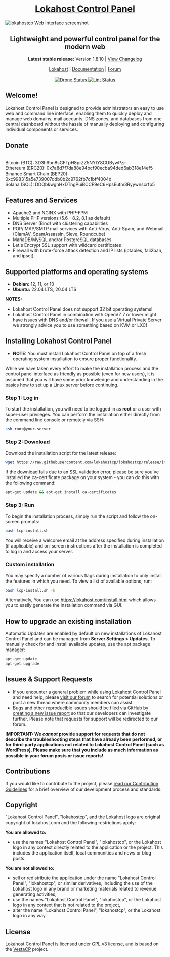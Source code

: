 <h1 align="center"><a href="https://www.lokahost.com/">Lokahost Control Panel</a></h1>

![lokahostcp Web Interface screenshot](https://storage.lokahost.com/lokahostscreen.png)

<h2 align="center">Lightweight and powerful control panel for the modern web</h2>

<p align="center"><strong>Latest stable release:</strong> Version 1.8.10 | <a href="https://github.com/lokahostcp/lokahostcp/blob/release/CHANGELOG.md">View Changelog</a></p>

<p align="center">
	<a href="https://www.lokahost.com/">Lokahost</a> |
	<a href="https://docs.lokahost.com/">Documentation</a> |
	<a href="https://forum.lokahost.com/">Forum</a>
	<br/><br/>
	<a href="https://drone.lokahost.com/lokahostcp/lokahostcp">
		<img src="https://drone.lokahost.com/api/badges/lokahostcp/lokahostcp/status.svg?ref=refs/heads/main" alt="Drone Status"/>
	</a>
	<a href="https://github.com/lokahostcp/lokahostcp/actions/workflows/lint.yml">
		<img src="https://github.com/lokahostcp/lokahostcp/actions/workflows/lint.yml/badge.svg" alt="Lint Status"/>
	</a>
</p>

## **Welcome!**

Lokahost Control Panel is designed to provide administrators an easy to use web and command line interface, enabling them to quickly deploy and manage web domains, mail accounts, DNS zones, and databases from one central dashboard without the hassle of manually deploying and configuring individual components or services.

## Donate
<br />
Bitcoin (BTC): 3D3h9bn8sGFTpH8prZZ5NYtY8CUBywPzjr<br>
Ethereum (ERC20): 0x7a8d7f7da88e94bcf90ecba94ded6ab318e14ef5<br>
Binance Smart Chain (BEP20): 0xc998315a5e739007ddb0b2c9762fb7c1bff4004d<br>
Solana (SOL): DDQbkwghHxDTngPuiBCCF9eC6HpsEutm3Ryywnscrfp5<br>

## Features and Services

- Apache2 and NGINX with PHP-FPM
- Multiple PHP versions (5.6 - 8.2, 8.1 as default)
- DNS Server (Bind) with clustering capabilities
- POP/IMAP/SMTP mail services with Anti-Virus, Anti-Spam, and Webmail (ClamAV, SpamAssassin, Sieve, Roundcube)
- MariaDB/MySQL and/or PostgreSQL databases
- Let's Encrypt SSL support with wildcard certificates
- Firewall with brute-force attack detection and IP lists (iptables, fail2ban, and ipset).

## Supported platforms and operating systems

- **Debian:** 12, 11, or 10
- **Ubuntu:** 22.04 LTS, 20.04 LTS

**NOTES:**

- Lokahost Control Panel does not support 32 bit operating systems!
- Lokahost Control Panel in combination with OpenVZ 7 or lower might have issues with DNS and/or firewall. If you use a Virtual Private Server we strongly advice you to use something based on KVM or LXC!

## Installing Lokahost Control Panel

- **NOTE:** You must install Lokahost Control Panel on top of a fresh operating system installation to ensure proper functionality.

While we have taken every effort to make the installation process and the control panel interface as friendly as possible (even for new users), it is assumed that you will have some prior knowledge and understanding in the basics how to set up a Linux server before continuing.

### Step 1: Log in

To start the installation, you will need to be logged in as **root** or a user with super-user privileges. You can perform the installation either directly from the command line console or remotely via SSH:

```bash
ssh root@your.server
```

### Step 2: Download

Download the installation script for the latest release:

```bash
wget https://raw.githubusercontent.com/lokahostcp/lokahostcp/release/install/lcp-install.sh
```

If the download fails due to an SSL validation error, please be sure you've installed the ca-certificate package on your system - you can do this with the following command:

```bash
apt-get update && apt-get install ca-certificates
```

### Step 3: Run

To begin the installation process, simply run the script and follow the on-screen prompts:

```bash
bash lcp-install.sh
```

You will receive a welcome email at the address specified during installation (if applicable) and on-screen instructions after the installation is completed to log in and access your server.

### Custom installation

You may specify a number of various flags during installation to only install the features in which you need. To view a list of available options, run:

```bash
bash lcp-install.sh -h
```

Alternatively, You can use <https://lokahost.com/install.html> which allows you to easily generate the installation command via GUI.

## How to upgrade an existing installation

Automatic Updates are enabled by default on new installations of Lokahost Control Panel and can be managed from **Server Settings > Updates**. To manually check for and install available updates, use the apt package manager:

```bash
apt-get update
apt-get upgrade
```

## Issues & Support Requests

- If you encounter a general problem while using Lokahost Control Panel and need help, please [visit our forum](https://forum.lokahost.com/) to search for potential solutions or post a new thread where community members can assist.
- Bugs and other reproducible issues should be filed via GitHub by [creating a new issue report](https://github.com/lokahostcp/lokahostcp/issues) so that our developers can investigate further. Please note that requests for support will be redirected to our forum.

**IMPORTANT: We _cannot_ provide support for requests that do not describe the troubleshooting steps that have already been performed, or for third-party applications not related to Lokahost Control Panel (such as WordPress). Please make sure that you include as much information as possible in your forum posts or issue reports!**

## Contributions

If you would like to contribute to the project, please [read our Contribution Guidelines](https://github.com/lokahostcp/lokahostcp/blob/release/CONTRIBUTING.md) for a brief overview of our development process and standards.

## Copyright

"Lokahost Control Panel", "lokahostcp", and the Lokahost logo are original copyright of lokahost.com and the following restrictions apply:

**You are allowed to:**

- use the names "Lokahost Control Panel", "lokahostcp", or the Lokahost logo in any context directly related to the application or the project. This includes the application itself, local communities and news or blog posts.

**You are not allowed to:**

- sell or redistribute the application under the name "Lokahost Control Panel", "lokahostcp", or similar derivatives, including the use of the Lokahost logo in any brand or marketing materials related to revenue generating activities,
- use the names "Lokahost Control Panel", "lokahostcp", or the Lokahost logo in any context that is not related to the project,
- alter the name "Lokahost Control Panel", "lokahostcp", or the Lokahost logo in any way.

## License

Lokahost Control Panel is licensed under [GPL v3](https://github.com/lokahostcp/lokahostcp/blob/release/LICENSE) license, and is based on the [VestaCP](https://vestacp.com/) project.<br>
